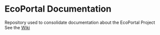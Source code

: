 # EcoPortal Documentation
Repository used to consolidate documentation about the EcoPortal Project
See the [Wiki](https://github.com/lifewatch-eric/documentation/wiki)

